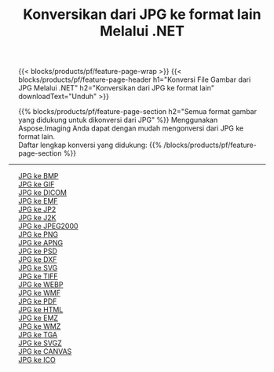﻿---
title: Konversikan dari JPG ke format lain Melalui .NET 
weight: 3920
url: /id/net/conversion/from/jpg 
lang: id
langdirlevel: 2
locales: zh-hans,ja,it,ru,de,es,fr,nl,id,lt,pl,pt,vi,tr,ko,zh-hant,ar,hi,th,sv,cs,uk,he
description: Menggunakan Aspose.Imaging Anda dapat dengan mudah mengonversi dari JPG ke format lain
---

{{< blocks/products/pf/feature-page-wrap >}}
{{< blocks/products/pf/feature-page-header h1="Konversi File Gambar dari JPG Melalui .NET" h2="Konversikan dari JPG ke format lain" downloadText="Unduh" >}}


{{% blocks/products/pf/feature-page-section  h2="Semua format gambar yang didukung untuk dikonversi dari JPG" %}}
Menggunakan Aspose.Imaging Anda dapat dengan mudah mengonversi dari JPG ke format lain.
<br/>
Daftar lengkap konversi yang didukung:
{{% /blocks/products/pf/feature-page-section %}}
<div class="container-fluid productfamilypage bg-gray">
    <div class="convertypes bg-gray agp-content section">
        <div class="container">
		<hr style="margin-left:-20px;"/>
		<div class="row other-converters">
		    <div class='col-md-2 other-converter remove-lp remove-rp'><a href="/imaging/id/net/conversion/jpg-to-bmp" >JPG ke BMP</a></div><div class='col-md-2 other-converter remove-lp remove-rp'><a href="/imaging/id/net/conversion/jpg-to-gif" >JPG ke GIF</a></div><div class='col-md-2 other-converter remove-lp remove-rp'><a href="/imaging/id/net/conversion/jpg-to-dicom" >JPG ke DICOM</a></div><div class='col-md-2 other-converter remove-lp remove-rp'><a href="/imaging/id/net/conversion/jpg-to-emf" >JPG ke EMF</a></div><div class='col-md-2 other-converter remove-lp remove-rp'><a href="/imaging/id/net/conversion/jpg-to-jp2" >JPG ke JP2</a></div><div class='col-md-2 other-converter remove-lp remove-rp'><a href="/imaging/id/net/conversion/jpg-to-j2k" >JPG ke J2K</a></div><div class='col-md-2 other-converter remove-lp remove-rp'><a href="/imaging/id/net/conversion/jpg-to-jpeg2000" >JPG ke JPEG2000</a></div><div class='col-md-2 other-converter remove-lp remove-rp'><a href="/imaging/id/net/conversion/jpg-to-png" >JPG ke PNG</a></div><div class='col-md-2 other-converter remove-lp remove-rp'><a href="/imaging/id/net/conversion/jpg-to-apng" >JPG ke APNG</a></div><div class='col-md-2 other-converter remove-lp remove-rp'><a href="/imaging/id/net/conversion/jpg-to-psd" >JPG ke PSD</a></div><div class='col-md-2 other-converter remove-lp remove-rp'><a href="/imaging/id/net/conversion/jpg-to-dxf" >JPG ke DXF</a></div><div class='col-md-2 other-converter remove-lp remove-rp'><a href="/imaging/id/net/conversion/jpg-to-svg" >JPG ke SVG</a></div><div class='col-md-2 other-converter remove-lp remove-rp'><a href="/imaging/id/net/conversion/jpg-to-tiff" >JPG ke TIFF</a></div><div class='col-md-2 other-converter remove-lp remove-rp'><a href="/imaging/id/net/conversion/jpg-to-webp" >JPG ke WEBP</a></div><div class='col-md-2 other-converter remove-lp remove-rp'><a href="/imaging/id/net/conversion/jpg-to-wmf" >JPG ke WMF</a></div><div class='col-md-2 other-converter remove-lp remove-rp'><a href="/imaging/id/net/conversion/jpg-to-pdf" >JPG ke PDF</a></div><div class='col-md-2 other-converter remove-lp remove-rp'><a href="/imaging/id/net/conversion/jpg-to-html" >JPG ke HTML</a></div><div class='col-md-2 other-converter remove-lp remove-rp'><a href="/imaging/id/net/conversion/jpg-to-emz" >JPG ke EMZ</a></div><div class='col-md-2 other-converter remove-lp remove-rp'><a href="/imaging/id/net/conversion/jpg-to-wmz" >JPG ke WMZ</a></div><div class='col-md-2 other-converter remove-lp remove-rp'><a href="/imaging/id/net/conversion/jpg-to-tga" >JPG ke TGA</a></div><div class='col-md-2 other-converter remove-lp remove-rp'><a href="/imaging/id/net/conversion/jpg-to-svgz" >JPG ke SVGZ</a></div><div class='col-md-2 other-converter remove-lp remove-rp'><a href="/imaging/id/net/conversion/jpg-to-canvas" >JPG ke CANVAS</a></div><div class='col-md-2 other-converter remove-lp remove-rp'><a href="/imaging/id/net/conversion/jpg-to-ico" >JPG ke ICO</a></div>
                </div>
        </div>
    </div>
</div>
<br/>

